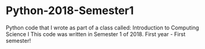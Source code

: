 # Python-2018-Semester1
Python code that I wrote as part of a class called: Introduction to Computing Science I
This code was written in Semester 1 of 2018. First year - First semester!

